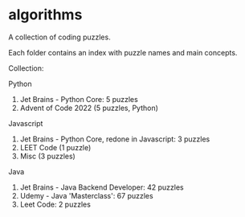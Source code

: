 # algorithms

A collection of coding puzzles.

Each folder contains an index with puzzle names and main concepts.

Collection:

Python

1. Jet Brains - Python Core: 5 puzzles
2. Advent of Code 2022 (5 puzzles, Python)

Javascript

1. Jet Brains - Python Core, redone in Javascript: 3 puzzles
2. LEET Code (1 puzzle)
3. Misc (3 puzzles)

Java

1. Jet Brains - Java Backend Developer: 42 puzzles
2. Udemy - Java 'Masterclass': 67 puzzles
3. Leet Code: 2 puzzles
